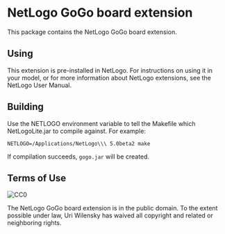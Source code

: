 # NetLogo GoGo board extension

This package contains the NetLogo GoGo board extension.

## Using

This extension is pre-installed in NetLogo. For instructions on using it in your model, or for more information about NetLogo extensions, see the NetLogo User Manual.

## Building

Use the NETLOGO environment variable to tell the Makefile which NetLogoLite.jar to compile against.  For example:

    NETLOGO=/Applications/NetLogo\\\ 5.0beta2 make

If compilation succeeds, `gogo.jar` will be created.

## Terms of Use

![CC0](http://i.creativecommons.org/p/zero/1.0/88x31.png)

The NetLogo GoGo board extension is in the public domain.  To the extent possible under law, Uri Wilensky has waived all copyright and related or neighboring rights.
